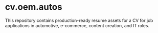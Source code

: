 # cv.oem.autos
This repository contains production-ready resume assets for a  CV for job applications in automotive, e-commerce, content creation, and IT roles.
